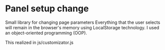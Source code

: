 # Panel setup change
Small library for changing page parameters
Everything that the user selects will remain in the browser's memory using LocalStorage technology. I used an object-oriented programming (OOP).

This realized in js/customizator.js
